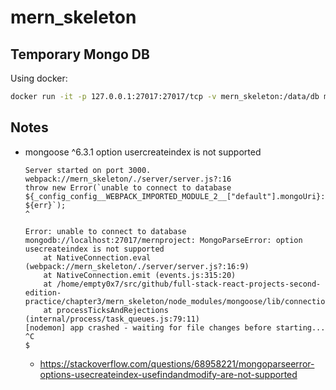 # mern_skeleton


## Temporary Mongo DB

Using docker: 

```sh
docker run -it -p 127.0.0.1:27017:27017/tcp -v mern_skeleton:/data/db mongo:4.2.19
```


## Notes

* mongoose ^6.3.1 option usercreateindex is not supported
    ```
    Server started on port 3000.
    webpack://mern_skeleton/./server/server.js?:16
    throw new Error(`unable to connect to database ${_config_config__WEBPACK_IMPORTED_MODULE_2__["default"].mongoUri}: ${err}`);
    ^

    Error: unable to connect to database mongodb://localhost:27017/mernproject: MongoParseError: option usecreateindex is not supported
        at NativeConnection.eval (webpack://mern_skeleton/./server/server.js?:16:9)
        at NativeConnection.emit (events.js:315:20)
        at /home/empty0x7/src/github/full-stack-react-projects-second-edition-practice/chapter3/mern_skeleton/node_modules/mongoose/lib/connection.js:817:30
        at processTicksAndRejections (internal/process/task_queues.js:79:11)
    [nodemon] app crashed - waiting for file changes before starting...
    ^C
    $
    ```
    * https://stackoverflow.com/questions/68958221/mongoparseerror-options-usecreateindex-usefindandmodify-are-not-supported